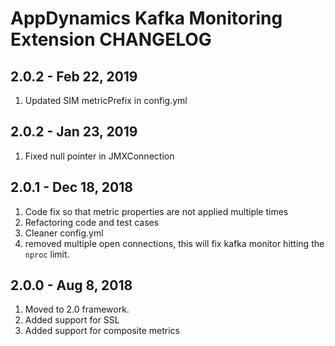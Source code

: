 # AppDynamics Kafka Monitoring Extension CHANGELOG

## 2.0.2 - Feb 22, 2019
1. Updated SIM metricPrefix in config.yml

## 2.0.2 - Jan 23, 2019
1. Fixed null pointer in JMXConnection

## 2.0.1 - Dec 18, 2018
1. Code fix so that metric properties are not applied multiple times
2. Refactoring code and test cases
3. Cleaner config.yml
4. removed multiple open connections, this will fix kafka monitor
hitting the `nproc` limit.

## 2.0.0 - Aug 8,  2018
1. Moved to 2.0 framework.
2. Added support for SSL
3. Added support for composite metrics 




